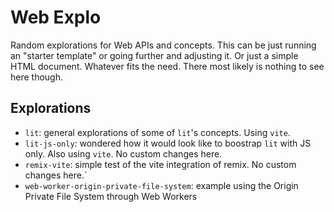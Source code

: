 # Web Explo

Random explorations for Web APIs and concepts. This can be just running an "starter template" or going further and adjusting it. Or just a simple HTML document. Whatever fits the need. There most likely is nothing to see here though.

## Explorations

* `lit`: general explorations of some of `lit`'s concepts. Using `vite`.
* `lit-js-only`: wondered how it would look like to boostrap `lit` with JS only. Also using `vite`. No custom changes here.
* `remix-vite`: simple test of the vite integration of remix. No custom changes here.`
* `web-worker-origin-private-file-system`: example using the Origin Private File System through Web Workers
